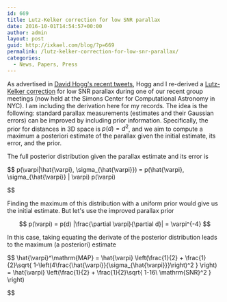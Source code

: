 ```yaml
---
id: 669
title: Lutz-Kelker correction for low SNR parallax
date: 2016-10-01T14:54:57+00:00
author: admin
layout: post
guid: http://ixkael.com/blog/?p=669
permalink: /lutz-kelker-correction-for-low-snr-parallax/
categories:
  - News, Papers, Press
---
```

As advertised in [David Hogg's recent tweets](https://twitter.com/davidwhogg/status/782193328318185473), Hogg and I re-derived a [Lutz-Kelker correction](http://adsabs.harvard.edu/abs/1973PASP...85..573L) for low SNR parallax during one of our recent group meetings (now held at the Simons Center for Computational Astronomy in NYC). I am including the derivation here for my records. The idea is the following: standard parallax measurements (estimates and their Gaussian errors) can be improved by including prior information. Specifically, the prior for distances in 3D space is $p(d) = d^2$, and we aim to compute a maximum a posteriori estimate of the parallax given the initial estimate, its error, and the prior.

The full posterior distribution given the parallax estimate and its error is

$$
p(\varpi|\hat{\varpi}, \sigma_{\hat{\varpi}}) = p(\hat{\varpi}, \sigma_{\hat{\varpi}} | \varpi) p(\varpi)

$$

Finding the maximum of this distribution with a uniform prior would give us the initial estimate. But let's use the improved parallax prior

$$
p(\varpi) = p(d) |\frac{\partial \varpi}{\partial d}| = \varpi^{-4}
$$

In this case, taking equating the derivate of the posterior distribution leads to the maximum (a posteriori) estimate

$$
\hat{\varpi}^\mathrm{MAP} = \hat{\varpi} \left(\frac{1}{2} + \frac{1}{2}\sqrt{ 1-\left(4\frac{\hat{\varpi}}{\sigma_{\hat{\varpi}}}\right)^2 } \right) = \hat{\varpi} \left(\frac{1}{2} + \frac{1}{2}\sqrt{ 1-16\ \mathrm{SNR}^2 } \right)

$$

